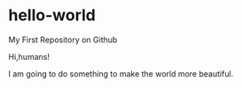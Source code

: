 # hello-world
My First Repository on Github

Hi,humans!

I am going to do something to make the world more beautiful.
